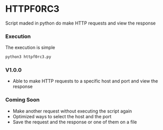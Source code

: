 # HTTPF0RC3

Script maded in python do make HTTP requests and view the response

### Execution

The execution is simple
```sh
python3 httpf0rc3.py 
```

### **V1.0.0**

- Able to make HTTP requests to a specific host and port and view the response

### Coming Soon

- Make another request without executing the script again
- Optimized ways to select the host and the port
- Save the request and the response or one of them on a file
